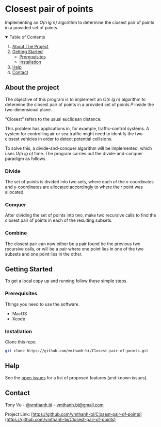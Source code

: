 <!-- PROJECT START -->
# Closest pair of points
Implementing an *O(n lg n)* algorithm to determine the closest pair of points in a provided set of points.

<!-- TABLE OF CONTENTS -->
<details open="open">
  <summary>Table of Contents</summary>
  <ol>
    <li><a href="#about-the-project">About The Project</a></li>
    <li>
      <a href="#getting-started">Getting Started</a>
      <ul>
        <li><a href="#prerequisites">Prerequisites</a></li>
        <li><a href="#installation">Installation</a></li>
      </ul>
    </li>
    <li><a href="#help">Help</a></li>
    <li><a href="#contact">Contact</a></li>
  </ol>
</details>

<!-- ABOUT THE PROJECT -->
## About the project

The objective of this program is to implement an *O(n lg n)* algorithm to determine the closest pair of points in a provided set of points *P* 
inside the two-dimensional plane.

“Closest” refers to the usual euclidean distance. 

This problem has applications in, for example, traffic-control systems. A system for controlling air or sea traffic might need to identify the 
two closest vehicles in order to detect potential collisions.

To solve this, a divide-and-conquer algorithm will be implemented, which uses *O(n lg n)* time. The program carries out the divide-and-conquer 
paradigm as follows.

### Divide
The set of points is divided into two sets, where each of the x-coordinates and y-coordinates are allocated accordingly to where their 
point was allocated.

### Conquer
After dividing the set of points into two, make two recursive calls to find the closest pair of points in each of the resulting subsets.

### Combine
The closest pair can now either be a pair found be the previous two recursive calls, or will be a pair where one point lies in one of the
two subsets and one point lies in the other.

<!-- GETTING STARTED -->
## Getting Started

To get a local copy up and running follow these simple steps.

### Prerequisites

Things you need to use the software.
* MacOS
* Xcode

### Installation

Clone this repo.
   ```sh
   git clone https://github.com/vmthanh-bi/Closest-pair-of-points.git
   ```

<!-- Help -->
## Help

See the [open issues](https://github.com/vmthanh-bi/Closest-pair-of-points/issues) for a list of proposed features (and known issues).

<!-- CONTACT -->
## Contact

Tony Vu - [@vmthanh.bi](https://github.com/vmthanh-bi) - vmthanh.bi@gmail.com

Project Link: [https://github.com/vmthanh-bi/Closest-pair-of-points](https://github.com/vmthanh-bi/Closest-pair-of-points)

<!-- MARKDOWN LINKS & IMAGES -->

